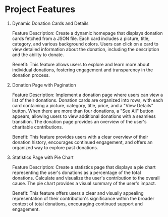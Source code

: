 <h1>Project Features</h1>

1. Dynamic Donation Cards and Details

   Feature Description: Create a dynamic homepage that displays donation cards fetched from a JSON file. Each card includes a picture, title, category, and various background colors. Users can click on a card to view detailed information about the donation, including the description and the ability to donate.

   Benefit: This feature allows users to explore and learn more about individual donations, fostering engagement and transparency in the donation process.

2. Donation Page with Pagination

   Feature Description: Implement a donation page where users can view a list of their donations. Donation cards are organized into rows, with each card containing a picture, category, title, price, and a "View Details" button. When there are more than four donations, a "See All" button appears, allowing users to view additional donations with a seamless transition. The donation page provides an overview of the user's charitable contributions.

   Benefit: This feature provides users with a clear overview of their donation history, encourages continued engagement, and offers an organized way to explore past donations.

3. Statistics Page with Pie Chart

   Feature Description: Create a statistics page that displays a pie chart representing the user's donations as a percentage of the total donations. Calculate and visualize the user's contribution to the overall cause. The pie chart provides a visual summary of the user's impact.

   Benefit: This feature offers users a clear and visually appealing representation of their contribution's significance within the broader context of total donations, encouraging continued support and engagement.
